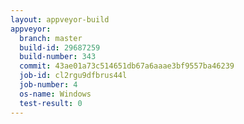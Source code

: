 ```yaml
---
layout: appveyor-build
appveyor:
  branch: master
  build-id: 29687259
  build-number: 343
  commit: 43ae01a73c514651db67a6aaae3bf9557ba46239
  job-id: cl2rgu9dfbrus44l
  job-number: 4
  os-name: Windows
  test-result: 0
---
```

